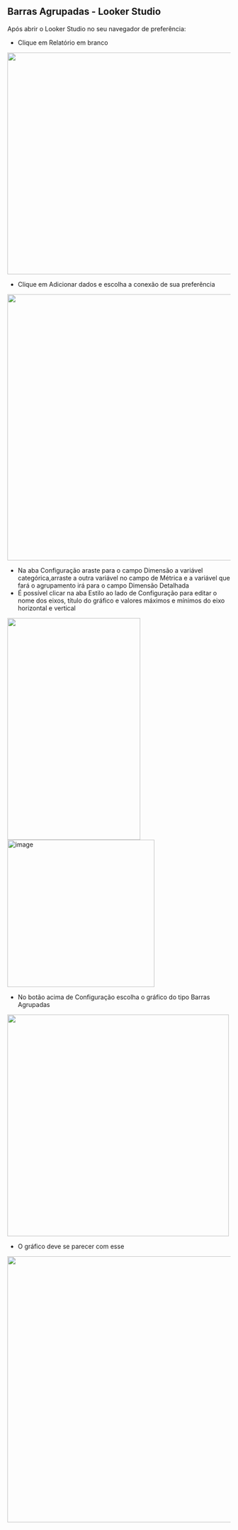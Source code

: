 ## Barras Agrupadas - Looker Studio

Após abrir o Looker Studio no seu navegador de preferência:

- Clique em Relatório em branco
<img src="https://github.com/rachderossi/DataViz/assets/64082110/d500679b-a633-47dd-82e6-906dd3857bc9" width = "1000" height ="500">

- Clique em Adicionar dados e escolha a conexão de sua preferência
<img src="https://github.com/rachderossi/DataViz/assets/64082110/752ccefc-ce0f-4281-8fae-50bc75dd7d2a" width = "900" height ="600">

- Na aba Configuração araste para o campo Dimensão a variável categórica,arraste a outra variável no campo de Métrica e a variável que fará o agrupamento irá para o campo Dimensão Detalhada
- É possível clicar na aba Estilo ao lado de Configuração para editar o nome dos eixos, título do gráfico e valores máximos e mínimos do eixo horizontal e vertical
<img src="https://github.com/rachderossi/DataViz/assets/64082110/86d2b3ac-5794-4085-8fe2-2fad35db270a" width = "300" height ="500">
<img width="332" alt="image" src="https://github.com/rachderossi/DataViz/assets/64082110/919ec026-91ef-4ade-a6e0-a6d8085f68dc">



- No botão acima de Configuração escolha o gráfico do tipo Barras Agrupadas
<img src="https://github.com/rachderossi/DataViz/assets/64082110/70554cb3-ec64-45bc-ae35-79248bf74be4" width = "500" height ="500">

- O gráfico deve se parecer com esse
<img src="https://github.com/rachderossi/DataViz/assets/64082110/8187b938-7df7-441a-ade5-b5e61a4a725e" width = "800" height ="600">


